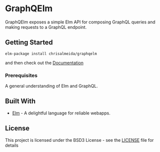 # GraphQElm

GraphQElm exposes a simple Elm API for composing GraphQL queries and making requests to a GraphQL endpoint.

## Getting Started

```
elm-package install chrisalmeida/graphqelm
```

and then check out the [Documentation](http://package.elm-lang.org/packages/chrisalmeida/graphqelm/1.0.0/GraphQElm)

### Prerequisites

A general understanding of Elm and GraphQL.

## Built With

* [Elm](http://elm-lang.org/) - A delightful language for reliable webapps.

## License

This project is licensed under the BSD3 License - see the [LICENSE](LICENSE) file for details
